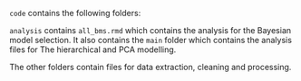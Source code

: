 `code` contains the following folders:

`analysis` contains `all_bms.rmd` which contains the 
analysis for the Bayesian model selection.
It also contains the `main` folder which contains  the analysis files for 
The hierarchical and PCA modelling.

The other folders contain files for data extraction, cleaning and processing.
